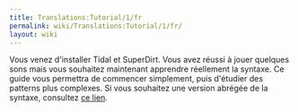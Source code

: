 ```yaml
---
title: Translations:Tutorial/1/fr
permalink: wiki/Translations:Tutorial/1/fr/
layout: wiki
---
```


Vous venez d'installer Tidal et SuperDirt. Vous avez réussi à jouer
quelques sons mais vous souhaitez maintenant apprendre réellement la
syntaxe. Ce guide vous permettra de commencer simplement, puis d'étudier
des patterns plus complexes. Si vous souhaitez une version abrégée de la
syntaxe, consultez [ ce lien](/wiki/Sequence_parser_syntax "wikilink").
